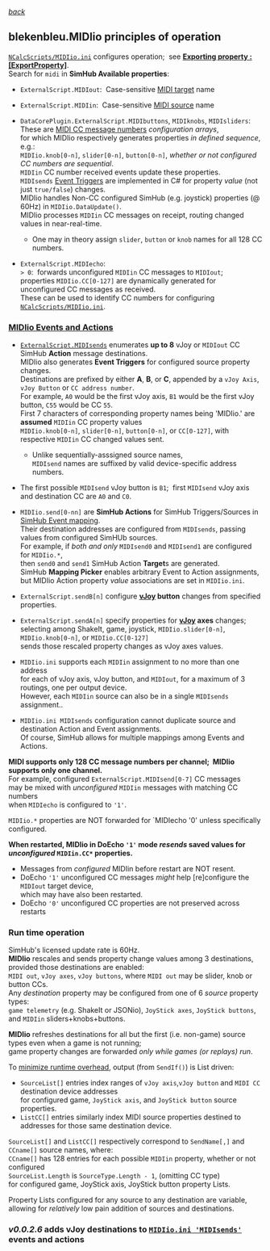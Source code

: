 [*back*](../README.md)

## blekenbleu.MIDIio principles of operation

[`NCalcScripts/MIDIio.ini`](../NCalcScripts/MIDIio.ini) configures operation;&nbsp; 
  see [**Exporting property : [ExportProperty]**](https://github.com/SHWotever/SimHub/wiki/NCalc-scripting#exporting-event-trigger--exportevent).  
Search for `midi` in **SimHub Available properties**:

- `ExternalScript.MIDIout`:&nbsp;
   Case-sensitive [MIDI target](https://freevstplugins.net/category/midi-vst/controllers/) name  

- `ExternalScript.MIDIin`:&nbsp;
  Case-sensitive [MIDI source](https://en.wikipedia.org/wiki/MIDI_controller) name 

- `DataCorePlugin.ExternalScript.MIDIbuttons`, `MIDIknobs`, `MIDIsliders`:&nbsp;  
   These are [MIDI CC message numbers](https://professionalcomposers.com/midi-cc-list/) *configuration arrays*,  
   for which MIDIio respectively generates properties *in defined sequence*, e.g.:  
   `MIDIio.knob[0-n]`, `slider[0-n]`, `button[0-n]`,  *whether or not configured CC numbers are sequential*.  
   `MIDIin` CC number received events update these properties.  
   `MIDIsends` [Event Triggers](https://github.com/SHWotever/SimHub/wiki/NCalc-scripting#exporting-event-trigger--exportevent)
   are implemented in C# for property *value* (not just `true/false`) changes.  
   MIDIio handles Non-CC configured SimHub (e.g. joystick) properties (@ 60Hz) in `MIDIio.DataUpdate()`.  
   MIDIio processes `MIDIin` CC messages on receipt, routing changed values in near-real-time.  
	- One may in theory assign `slider`, `button` or `knob` names for all 128 CC numbers.  


-  `ExternalScript.MIDIecho`:  
   `> 0`:&nbsp; forwards unconfigured `MIDIin` CC messages to `MIDIout`;  
   properties `MIDIio.CC[0-127]` are dynamically generated for unconfigured CC messages as received.  
   These can be used to identify CC numbers for configuring [`NCalcScripts/MIDIio.ini`](../NCalcScripts/MIDIio.ini).  

### [MIDIio Events and Actions](Which.md)
-  [`ExternalScript.MIDIsends`](sends.md) enumerates **up to 8** vJoy or `MIDIout` CC SimHub **Action** message destinations.  
	MIDIio also generates **Event Triggers** for configured source property changes.  
	Destinations are prefixed by either **A**, **B**, or **C**, appended by a `vJoy Axis`, `vJoy Button` or `CC address number`.  
	For example, `A0` would be the first vJoy axis, `B1` would be the first vJoy button, `C55` would be CC `55`.  
   First 7 characters of corresponding property names being 'MIDIio.' are **assumed** `MIDIin` CC property values  
   `MIDIio.knob[0-n]`, `slider[0-n]`, `button[0-n]`, or `CC[0-127]`, with respective `MIDIin` CC changed values sent.  
	- Unlike sequentially-asssigned source names,  
		`MIDIsend` names are suffixed by valid device-specific address numbers.  

- The first possible `MIDIsend` vJoy button is `B1`;&nbsp; first `MIDIsend` vJoy axis and destination CC are `A0` and `C0`.

-  `MIDIio.send[0-nn]` are **SimHub Actions** for SimHub Triggers/Sources in
   [SimHub Event mapping](https://github.com/SHWotever/SimHub/wiki/NCalc-scripting#exporting-event-trigger--exportevent).  
   Their destination addresses are configured from `MIDIsends`, passing values from configured SimHUb sources.  
   For example, if *both and only* `MIDIsend0` and `MIDIsend1` are configured for `MIDIio.*`,  
   then `send0` and `send1` SimHub Action **Target**s are generated.  
   SimHub **Mapping Picker** enables arbitrary Event to Action assignments,  
	but MIDIio Action property *value* associations are set in `MIDIio.ini`.

-  `ExternalScript.sendB[n]` configure **[vJoy](https://github.com/blekenbleu/vJoySDK) button** changes from specified properties.  

-  `ExternalScript.sendA[n]` specify properties for **[vJoy](https://github.com/blekenbleu/vJoySDK) axes** changes;&nbsp;  
    selecting among ShakeIt, game, joystick, `MIDIio.slider[0-n]`, `MIDIio.knob[0-n]`, or `MIDIio.CC[0-127]`  
	sends those rescaled property changes as vJoy axes values.  

-  `MIDIio.ini` supports each `MIDIin` assignment to no more than one address  
	for each of vJoy axis, vJoy button, and `MIDIout`,
   for a maximum of 3 routings, one per output device.  
   However, each `MIDIin` source can also be in a single `MIDIsends` assignment..  

-  `MIDIio.ini MIDIsends` configuration cannot duplicate source and destination Action and Event assignments.  
	Of course, SimHub allows for multiple mappings among Events and Actions. 

**MIDI supports only 128 CC message numbers per channel;&nbsp; MIDIio supports only one channel.**  
For example, configured `ExternalScript.MIDIsend[0-7]` CC messages  
may be mixed with *unconfigured* `MIDIin` messages with matching CC numbers  
when `MIDIecho` is configured to `'1'`.  

`MIDIio.*` properties are NOT forwarded for `MIDIecho '0' unless specifically configured.  

**When restarted, MIDIio in DoEcho `'1'` mode *resends* saved values for *unconfigured* `MIDIin.CC*` properties.**  
- Messages from *configured* MIDIin before restart are NOT resent.
- DoEcho `'1'` unconfigured CC messages *might* help [re]configure the `MIDIout` target device,  
  which may have also been restarted.
- DoEcho `'0'` unconfigured CC properties are not preserved across restarts


### Run time operation
SimHub's licensed update rate is 60Hz.  
**MIDIio** rescales and sends property change values among 3 destinations, provided those destinations are enabled:  
`MIDI out`, `vJoy axes`, `vJoy buttons`, where `MIDI out` may be slider, knob or button CCs.  
Any *destination* property may be configured from one of 6 *source* property types:  
`game telemetry` (e.g. ShakeIt or JSONio), `JoyStick axes`, `JoyStick buttons`, and `MIDIin` sliders+knobs+buttons.

**MIDIio** refreshes destinations for all but the first (i.e. non-game) source types even when a game is not running;  
game property changes are forwarded *only while games (or replays)  run*.  

To [minimize runtime overhead](Which.md), output (from `SendIf()`) is List driven:  
-  `SourceList[]` entries index ranges of `vJoy axis`,`vJoy button` and `MIDI CC` destination device addresses  
   for configured game, `JoyStick axis`, and `JoyStick button` source properties.  
-  `ListCC[]` entries similarly index MIDI source properties destined to addresses for those same destination device.

`SourceList[]` and `ListCC[]` respectively correspond to `SendName[,]` and `CCname[]` source names, where:  
`CCname[]` has 128 entries for each possible `MIDIin` property, whether or not configured  
`SourceList.Length` is `SourceType.Length - 1`, (omitting CC type)  
for configured game, JoyStick axis, JoyStick button property Lists.  

Property Lists configured for any source to any destination are variable,  
allowing for *relatively* low pain addition of sources and destinations. 

### *v0.0.2.6* adds vJoy destinations to [`MIDIio.ini 'MIDIsends'`](sends.md) events and actions  
